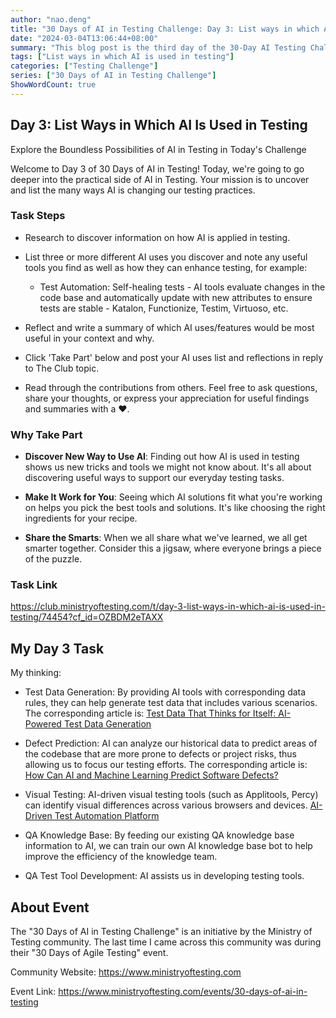 ```yaml
---
author: "nao.deng"
title: "30 Days of AI in Testing Challenge: Day 3: List ways in which AI is used in testing"
date: "2024-03-04T13:06:44+08:00"
summary: "This blog post is the third day of the 30-Day AI Testing Challenge and focuses on the many ways AI can be used in testing. The post may include an introduction to the various uses of AI in testing, such as automated testing, defect analysis, performance test optimization, and more. Readers will learn how AI can improve the testing process and increase testing efficiency, as well as the potential benefits of applying AI in testing. This series promises to provide a platform for testing professionals to comprehensively understand and discuss the use of AI in testing."
tags: ["List ways in which AI is used in testing"]
categories: ["Testing Challenge"]
series: ["30 Days of AI in Testing Challenge"]
ShowWordCount: true
---
```


## Day 3: List Ways in Which AI Is Used in Testing

Explore the Boundless Possibilities of AI in Testing in Today's Challenge

Welcome to Day 3 of 30 Days of AI in Testing! Today, we're going to go deeper into the practical side of AI in Testing. Your mission is to uncover and list the many ways AI is changing our testing practices.

### Task Steps

- Research to discover information on how AI is applied in testing.

- List three or more different AI uses you discover and note any useful tools you find as well as how they can enhance testing, for example:
   - Test Automation: 
Self-healing tests - AI tools evaluate changes in the code base and automatically update with new attributes to ensure tests are stable - Katalon, Functionize, Testim, Virtuoso, etc.

- Reflect and write a summary of which AI uses/features would be most useful in your context and why.

- Click 'Take Part' below and post your AI uses list and reflections in reply to The Club topic.
- Read through the contributions from others. Feel free to ask questions, share your thoughts, or express your appreciation for useful findings and summaries with a ❤️.

### Why Take Part

- **Discover New Way to Use AI**: Finding out how AI is used in testing shows us new tricks and tools we might not know about. It's all about discovering useful ways to support our everyday testing tasks.

- **Make It Work for You**: Seeing which AI solutions fit what you're working on helps you pick the best tools and solutions. It's like choosing the right ingredients for your recipe.

- **Share the Smarts**: When we all share what we've learned, we all get smarter together. Consider this a jigsaw, where everyone brings a piece of the puzzle.

### Task Link

<https://club.ministryoftesting.com/t/day-3-list-ways-in-which-ai-is-used-in-testing/74454?cf_id=OZBDM2eTAXX>

## My Day 3 Task

My thinking:

- Test Data Generation: By providing AI tools with corresponding data rules, they can help generate test data that includes various scenarios. The corresponding article is: [Test Data That Thinks for Itself: AI-Powered Test Data Generation](https://hackernoon.com/test-data-that-thinks-for-itself-ai-powered-test-data-generation)

- Defect Prediction: AI can analyze our historical data to predict areas of the codebase that are more prone to defects or project risks, thus allowing us to focus our testing efforts. The corresponding article is: [How Can AI and Machine Learning Predict Software Defects?](https://www.linkedin.com/advice/3/how-can-ai-machine-learning-predict-software-defects-xb9sc)

- Visual Testing: AI-driven visual testing tools (such as Applitools, Percy) can identify visual differences across various browsers and devices. [AI-Driven Test Automation Platform](https://applitools.com/contact/demo-request-next/)

- QA Knowledge Base: By feeding our existing QA knowledge base information to AI, we can train our own AI knowledge base bot to help improve the efficiency of the knowledge team.

- QA Test Tool Development: AI assists us in developing testing tools.

## About Event

The "30 Days of AI in Testing Challenge" is an initiative by the Ministry of Testing community. The last time I came across this community was during their "30 Days of Agile Testing" event.

Community Website: <https://www.ministryoftesting.com>

Event Link: <https://www.ministryoftesting.com/events/30-days-of-ai-in-testing>
